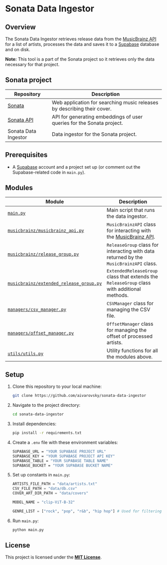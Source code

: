 # Sonata Data Ingestor

## Overview

The Sonata Data Ingestor retrieves release data from the [MusicBrainz API](https://musicbrainz.org/doc/MusicBrainz_API) for a list of artists, processes the data and saves it to a [Supabase](https://supabase.com) database and on disk.

**Note:** This tool is a part of the Sonata project so it retrieves only the data necessary for that project.

## Sonata project

| Repository | Description |
|---|---|
| [Sonata](https://github.com/aivarovsky/sonata-app) | Web application for searching music releases by describing their cover. |
| [Sonata API](https://github.com/aivarovsky/sonata-api) | API for generating embeddings of user queries for the Sonata project. |
| Sonata Data Ingestor | Data ingestor for the Sonata project. |

## Prerequisites

- A [Supabase](https://supabase.com) account and a project set up (or comment out the Supabase-related code in `main.py`).

## Modules

| Module | Description |
|---|---|
| [`main.py`](https://github.com/aivarovsky/sonata-data-ingestor/blob/main/main.py) | Main script that runs the data ingestor. |
| [`musicbrainz/musicbrainz_api.py`](https://github.com/aivarovsky/sonata-data-ingestor/blob/main/musicbrainz/musicbrainz_api.py) | `MusicBrainzAPI` class for interacting with the [MusicBrainz API](https://musicbrainz.org/doc/MusicBrainz_API). |
| [`musicbrainz/release_group.py`](https://github.com/aivarovsky/sonata-data-ingestor/blob/main/musicbrainz/release_group.py) | `ReleaseGroup` class for interacting with data returned by the `MusicBrainzAPI` class. |
| [`musicbrainz/extended_release_group.py`](https://github.com/aivarovsky/sonata-data-ingestor/blob/main/musicbrainz/extended_release_group.py) | `ExtendedReleaseGroup` class that extends the `ReleaseGroup` class with additional methods. |
| [`managers/csv_manager.py`](https://github.com/aivarovsky/sonata-data-ingestor/blob/main/managers/csv_manager.py) | `CSVManager` class for managing the CSV file. |
| [`managers/offset_manager.py`](https://github.com/aivarovsky/sonata-data-ingestor/blob/main/managers/offset_manager.py) | `OffsetManager` class for managing the offset of processed artists. |
| [`utils/utils.py`](https://github.com/aivarovsky/sonata-data-ingestor/blob/main/utils/utils.py) | Utility functions for all the modules above. |

## Setup

1. Clone this repository to your local machine:

    ```bash
    git clone https://github.com/aivarovsky/sonata-data-ingestor
    ```

2. Navigate to the project directory:

    ```bash
    cd sonata-data-ingestor
    ```

3. Install dependencies:

    ```bash
    pip install -r requirements.txt
    ```

4. Create a `.env` file with these environment variables:

    ```bash
    SUPABASE_URL = "YOUR SUPABASE PROJECT URL"
    SUPABASE_KEY = "YOUR SUPABASE PROJECT API KEY"
    SUPABASE_TABLE = "YOUR SUPABASE TABLE NAME"
    SUPABASE_BUCKET = "YOUR SUPABASE BUCKET NAME"
    ```

5. Set up constants in `main.py`:

    ```python
    ARTISTS_FILE_PATH = "data/artists.txt"
    CSV_FILE_PATH = "data/db.csv"
    COVER_ART_DIR_PATH = "data/covers"

    MODEL_NAME = "clip-ViT-B-32"

    GENRE_LIST = ["rock", "pop", "r&b", "hip hop"] # Used for filtering release group genres
    ```

6. Run `main.py`:

    ```bash
    python main.py
    ```

## License

This project is licensed under the [**MIT License**](https://github.com/aivarovsky/sonata-data-ingestor/blob/main/LICENSE).

